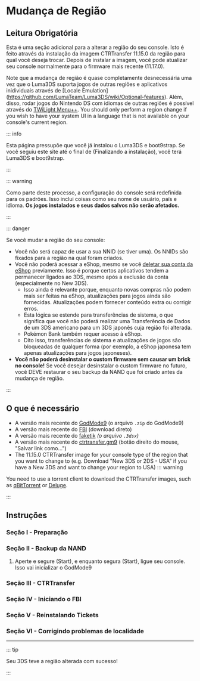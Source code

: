 # Mudança de Região

## Leitura Obrigatória

Esta é uma seção adicional para a alterar a região do seu console. Isto é feito através da instalação da imagem CTRTransfer 11.15.0 da região para qual você deseja trocar. Depois de instalar a imagem, você pode atualizar seu console normalmente para o firmware mais recente (11.17.0).

Note que a mudança de região é quase completamente desnecessária uma vez que o Luma3DS suporta jogos de outras regiões e aplicativos inidividuais através de [Locale Emulation]
(https://github.com/LumaTeam/Luma3DS/wiki/Optional-features). Além, disso, rodar jogos do Nintendo DS com idiomas de outras regiões é possível através do [TWiLight Menu++](https://github.com/DS-Homebrew/TWiLightMenu/releases). You should only perform a region change if you wish to have your system UI in a language that is not available on your console's current region.

::: info

Esta página pressupõe que você já instalou o Luma3DS e boot9strap. Se você seguiu este site até o final de (Finalizando a instalação), você terá Luma3DS e boot9strap.

:::

::: warning

Como parte deste processo, a configuração do console será redefinida para os padrões. Isso inclui coisas como seu nome de usuário, país e idioma. **Os jogos instalados e seus dados salvos não serão afetados.**

:::

::: danger

Se você mudar a região do seu console:

- Você não será capaz de usar a sua NNID (se tiver uma). Os NNIDs são fixados para a região na qual foram criados.
- Você não poderá acessar a eShop, mesmo se você [deletar sua conta da eShop](https://en-americas-support.nintendo.com/app/answers/detail/a_id/74/~/how-to-delete-a-nintendo-eshop-account) previamente. Isso é porque certos aplicativos tendem a permanecer ligados ao 3DS, mesmo após a exclusão da conta (especialmente no New 3DS).
    - Isso ainda é relevante porque, enquanto novas compras não podem mais ser feitas na eShop, atualizações para jogos ainda são fornecidas. Atualizações podem fornecer conteúdo extra ou corrigir erros.
    - Esta lógica se estende para transferências de sistema, o que significa que você não poderá realizar uma Transferência de Dados de um 3DS americano para um 3DS japonês cuja região foi alterada.
    - Pokémon Bank também requer acesso à eShop.
    - Dito isso, transferências de sistema e atualizações de jogos são bloqueadas de qualquer forma (por exemplo, a eShop japonesa tem apenas atualizações para jogos japoneses).
- **Você não poderá desinstalar o custom firmware sem causar um brick no console!** Se você desejar desinstalar o custom firmware no futuro, você DEVE restaurar o seu backup da NAND que foi criado antes da mudança de região.

:::

## O que é necessário

- A versão mais recente do [GodMode9](https://github.com/d0k3/GodMode9/releases/latest) (o arquivo `.zip` do GodMode9)
- A versão mais recente do [FBI](https://github.com/nh-server/FBI-NH/releases/download/2.6.1/FBI.3dsx) (download direto)
- A versão mais recente do [faketik](https://github.com/ihaveamac/faketik/releases/latest) _(o arquivo `.3dsx`)_
- A versão mais recente do [ctrtransfer.gm9](https://raw.githubusercontent.com/nh-server/scripts/refs/heads/main/3DS/ctrtransfer.gm9) (botão direito do mouse, "Salvar link como...")
- The 11.15.0 CTRTransfer image for your console type of the region that you want to change to (e.g. Download "New 3DS or 2DS - USA" if you have a New 3DS and want to change your region to USA)
    ::: warning

You need to use a torrent client to download the CTRTransfer images, such as [qBitTorrent](https://www.qbittorrent.org/download) or [Deluge](https://deluge-torrent.org/download/).

:::

<!--@include: ./_include/ctrtransfer-images.md -->

## Instruções

### Seção I - Preparação

<!--@include: ./_include/ctrtransfer-prep.md -->

### Seção II - Backup da NAND

1. Aperte e segure (Start), e enquanto segura (Start), ligue seu console. Isso vai inicializar o GodMode9

<!--@include: ./_include/nand-backup.md -->

### Seção III - CTRTransfer

<!--@include: ./_include/ctrtransfer-main.md -->

### Seção IV - Iniciando o FBI

<!--@include: ./_include/launch-hbl-dlp.md -->

### Seção V - Reinstalando Tickets

<!--@include: ./_include/ctrtransfer-ticket-copy.md -->

### Seção VI - Corrigindo problemas de localidade

<!--@include: ./_include/ctrnand-datayeet.md -->

___

::: tip

Seu 3DS teve a região alterada com sucesso!

:::
